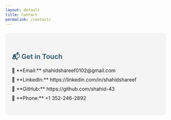 ```yaml
---
layout: default
title: Contact
permalink: /contact/
---
```


<style>
.section {
    padding: 30px 20px;
    border-radius: 10px;
    background-color: #f4f4f4;
    margin: 20px 0;
}

.section h2 {
    color: #3a6073;
    margin-bottom: 10px;
}

.list {
    list-style-type: none;
    padding: 0;
}

.list li {
    margin: 10px 0;
    font-size: 1.1em;
}
</style>

<div class="section">
    <h2>📬 Get in Touch</h2>
    <ul class="list">
        <li>📧 **Email:** shahidshareef0102@gmail.com</li>
    <li>💼 **LinkedIn:** https://linkedin.com/in/shahidshareef</li>
    <li>🐙 **GitHub:** https://github.com/shahid-43</li>
    <li>📱 **Phone:** +1 352-246-2892</li>
    </ul>
</div>
